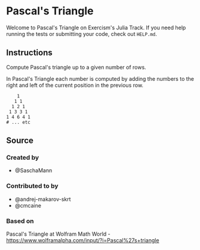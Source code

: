 # Pascal's Triangle

Welcome to Pascal's Triangle on Exercism's Julia Track.
If you need help running the tests or submitting your code, check out `HELP.md`.

## Instructions

Compute Pascal's triangle up to a given number of rows.

In Pascal's Triangle each number is computed by adding the numbers to the right and left of the current position in the previous row.

```text
    1
   1 1
  1 2 1
 1 3 3 1
1 4 6 4 1
# ... etc
```

## Source

### Created by

- @SaschaMann

### Contributed to by

- @andrej-makarov-skrt
- @cmcaine

### Based on

Pascal's Triangle at Wolfram Math World - https://www.wolframalpha.com/input/?i=Pascal%27s+triangle
